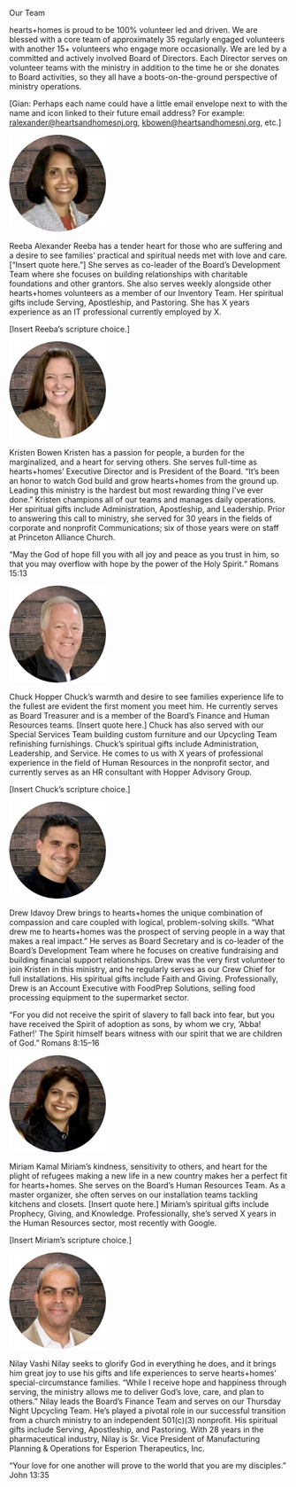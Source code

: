 Our Team

hearts+homes is proud to be 100% volunteer led and driven. We are blessed with a core team of approximately 35 regularly engaged volunteers with another 15+ volunteers who engage more occasionally. We are led by a committed and actively involved Board of Directors. Each Director serves on volunteer teams with the ministry in addition to the time he or she donates to Board activities, so they all have a boots-on-the-ground perspective of ministry operations. 

[Gian: Perhaps each name could have a little email envelope next to with the name and icon linked to their future email address? For example: ralexander@heartsandhomesnj.org, kbowen@heartsandhomesnj.org, etc.]

<img src="/img/reeba_alexander.png" alt="Reeba Alexander head shot" width="175" height="175">

Reeba Alexander
Reeba has a tender heart for those who are suffering and a desire to see families’ practical and spiritual needs met with love and care. [“Insert quote here.”] She serves as co-leader of the Board’s Development Team where she focuses on building relationships with charitable foundations and other grantors. She also serves weekly alongside other hearts+homes volunteers as a member of our Inventory Team. Her spiritual gifts include Serving, Apostleship, and Pastoring. She has X years experience as an IT professional currently employed by X. 

[Insert Reeba’s scripture choice.]

<img src="/img/kristen_bowen.png" alt="Kristen Bowen head shot" width="175" height="175">

Kristen Bowen
Kristen has a passion for people, a burden for the marginalized, and a heart for serving others. She serves full-time as hearts+homes’ Executive Director and is President of the Board. “It’s been an honor to watch God build and grow hearts+homes from the ground up. Leading this ministry is the hardest but most rewarding thing I’ve ever done.” Kristen champions all of our teams and manages daily operations. Her spiritual gifts include Administration, Apostleship, and Leadership. Prior to answering this call to ministry, she served for 30 years in the fields of corporate and nonprofit Communications; six of those years were on staff at Princeton Alliance Church. 

“May the God of hope fill you with all joy and peace as you trust in him, so that you may overflow with hope by the power of the Holy Spirit.“
Romans 15:13

<img src="/img/chuck_hopper.png" alt="Chuck Hopper head shot" width="175" height="175">

Chuck Hopper
Chuck’s warmth and desire to see families experience life to the fullest are evident the first moment you meet him. He currently serves as Board Treasurer and is a member of the Board’s Finance and Human Resources teams. [Insert quote here.] Chuck has also served with our Special Services Team building custom furniture and our Upcycling Team refinishing furnishings. Chuck’s spiritual gifts include Administration, Leadership, and Service. He comes to us with X years of professional experience in the field of Human Resources in the nonprofit sector, and currently serves as an HR consultant with Hopper Advisory Group. 

 [Insert Chuck’s scripture choice.]

<img src="/img/drew_idavory.png" alt="Drew Idavory head shot" width="175" height="175">

Drew Idavoy
Drew brings to hearts+homes the unique combination of compassion and care coupled with logical, problem-solving skills. “What drew me to hearts+homes was the prospect of serving people in a way that makes a real impact.” He serves as Board Secretary and is co-leader of the Board’s Development Team where he focuses on creative fundraising and building financial support relationships. Drew was the very first volunteer to join Kristen in this ministry, and he regularly serves as our Crew Chief for full installations. His spiritual gifts include Faith and Giving. Professionally, Drew is an Account Executive with FoodPrep Solutions, selling food processing equipment to the supermarket sector. 

“For you did not receive the spirit of slavery to fall back into fear, but you have received the Spirit of adoption as sons, by whom we cry, ‘Abba! Father!’ The Spirit himself bears witness with our spirit that we are children of God.” Romans 8:15–16

<img src="/img/miriam_kamal.png" alt="Miriam Kamal head shot" width="175" height="175">

Miriam Kamal
Miriam’s kindness, sensitivity to others, and heart for the plight of refugees making a new life in a new country makes her a perfect fit for hearts+homes. She serves on the Board’s Human Resources Team. As a master organizer, she often serves on our installation teams tackling kitchens and closets. [Insert quote here.] Miriam’s spiritual gifts include Prophecy, Giving, and Knowledge. Professionally, she’s served X years in the Human Resources sector, most recently with Google. 

 [Insert Miriam’s scripture choice.]

<img src="/img/nilay_vashi.png" alt="Nilay Vashi head shot" width="175" height="175">

Nilay Vashi
Nilay seeks to glorify God in everything he does, and it brings him great joy to use his gifts and life experiences to serve hearts+homes’ special-circumstance families. “While I receive hope and happiness through serving, the ministry allows me to deliver God’s love, care, and plan to others.” Nilay leads the Board’s Finance Team and serves on our Thursday Night Upcycling Team. He’s played a pivotal role in our successful transition from a church ministry to an independent 501(c)(3) nonprofit. His spiritual gifts include Serving, Apostleship, and Pastoring. With 28 years in the pharmaceutical industry, Nilay is Sr. Vice President of Manufacturing Planning & Operations for Esperion Therapeutics, Inc.

“Your love for one another will prove to the world that you are my disciples.” John 13:35